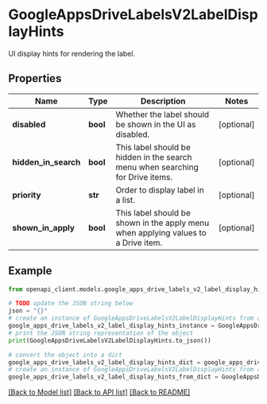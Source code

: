 # GoogleAppsDriveLabelsV2LabelDisplayHints

UI display hints for rendering the label.

## Properties

Name | Type | Description | Notes
------------ | ------------- | ------------- | -------------
**disabled** | **bool** | Whether the label should be shown in the UI as disabled. | [optional] 
**hidden_in_search** | **bool** | This label should be hidden in the search menu when searching for Drive items. | [optional] 
**priority** | **str** | Order to display label in a list. | [optional] 
**shown_in_apply** | **bool** | This label should be shown in the apply menu when applying values to a Drive item. | [optional] 

## Example

```python
from openapi_client.models.google_apps_drive_labels_v2_label_display_hints import GoogleAppsDriveLabelsV2LabelDisplayHints

# TODO update the JSON string below
json = "{}"
# create an instance of GoogleAppsDriveLabelsV2LabelDisplayHints from a JSON string
google_apps_drive_labels_v2_label_display_hints_instance = GoogleAppsDriveLabelsV2LabelDisplayHints.from_json(json)
# print the JSON string representation of the object
print(GoogleAppsDriveLabelsV2LabelDisplayHints.to_json())

# convert the object into a dict
google_apps_drive_labels_v2_label_display_hints_dict = google_apps_drive_labels_v2_label_display_hints_instance.to_dict()
# create an instance of GoogleAppsDriveLabelsV2LabelDisplayHints from a dict
google_apps_drive_labels_v2_label_display_hints_from_dict = GoogleAppsDriveLabelsV2LabelDisplayHints.from_dict(google_apps_drive_labels_v2_label_display_hints_dict)
```
[[Back to Model list]](../README.md#documentation-for-models) [[Back to API list]](../README.md#documentation-for-api-endpoints) [[Back to README]](../README.md)


